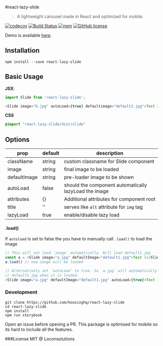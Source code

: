 #react-lazy-slide

> A lightweight carousel made in React and optimized for mobile.

[![codecov](https://codecov.io/gh/housinghq/react-lazy-slide/branch/master/graph/badge.svg)](https://codecov.io/gh/housinghq/react-lazy-slide)
[![Build Status](https://travis-ci.org/housinghq/react-lazy-slide.svg?branch=master)](https://travis-ci.org/housinghq/react-lazy-slide)
[![npm](https://img.shields.io/npm/v/react-lazy-slide.svg?maxAge=2592000)](https://github.com/housinghq/react-lazy-slide)
[![GitHub license](https://img.shields.io/badge/license-MIT-blue.svg)](https://raw.githubusercontent.com/housinghq/react-lazy-slide/master/LICENSE.md)



Demo is available [here](https://housinghq.github.io/react-lazy-slide).

## Installation
```
npm install --save react-lazy-slide
```

## Basic Usage
**JSX**:
```js
import Slide from 'react-lazy-slide';

<Slide image="b.jpg" autoLoad={true} defaultimage="default2.jpg">Text 2</Slide>
```
**CSS**
```css
@import "react-lazy-slide/dist/slide"
```

## Options

prop|default|description
----|-------|-----
className|string|custom classname for Slide component
image|string|final image to be loaded
defaultImage|string|pre-loader image to be shown
autoLoad|false|should the component automatically lazyLoad the image
attributes| {} | Additional attributes for component root
title| '' | serves like `alt` attribute for `img` tag
lazyLoad|true|enable/disable lazy load

#### .load()
If `autoload` is set to false the you have to manually call `.load()` to load the image

```js
// This will not load `image` automatically. Will load default1.jpg
const a = <Slide image="a.jpg" defaultImage="default1.jpg">Text 1</Slide>
a.load() // now image will be loaded

// Alternatively set `autoLoad` to true. So `a.jpg` will automatically replace
// default1.jpg when it is loaded.
<Slide image="a.jpg" defaultImage="default1.jpg" autoLoad={true}>Text 1</Slide>
```

### Development
```
git clone https://github.com/housinghq/react-lazy-slide
cd react-lazy-slide
npm install
npm run storybook
```

Open an issue before opening a PR. This package is optimised for mobile so its hard to include all the features.

###License
MIT @ Loconsolutions
